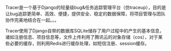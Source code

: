 Tracer是一个基于Django的轻量级bug&任务追踪管理平台（仿traceup），目的是让bug追踪更简单、高效、便捷，提供安全、稳定的数据保障，将项目管理与团队协作完美地结合在一起。。。

Tracer使用了Django自带的数据库SQLite储存了用户过程中的产生的基本信息，诸如注册信息、项目信息等，文件上传利用了腾讯云的对象存储（cos），对于某些必要的缓存，则利用Redis进行缓存处理，如短信注册、session缓存。


